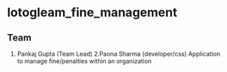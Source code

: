 # lotogleam_fine_management
## Team
  1. Pankaj Gupta (Team Lead)
  2.Paona Sharma (developer/css)
Application to manage fine/penalties within an organization
  